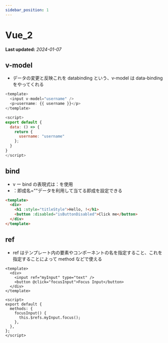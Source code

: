 ```yaml
---
sidebar_position: 1
---
```


# Vue_2

**Last updated:** _2024-01-07_

## v-model

- データの変更と反映これを databinding という、v-model は data-binding をやってくれる

```javascript
<template>
  <input v-model="username" />
  <p>username: {{ username }}</p>
</template>

<script>
export default {
  data: () => {
    return {
      username: "username"
    };
  }
}
</script>
```

## bind

- v ー bind の表現式は：を使用
- ：即成名=""データを利用して当てる即成を設定できる

```html
<template>
  <div>
    <h1 :style="titleStyle">Hello, !</h1>
    <button :disabled="isButtonDisabled">Click me</button>
  </div>
</template>
```

## ref

- ref はテンプレート内の要素やコンポーネントの名を指定すること、これを指定することによって method などで使える

```vue
<template>
  <div>
    <input ref="myInput" type="text" />
    <button @click="focusInput">Focus Input</button>
  </div>
</template>

<script>
export default {
  methods: {
    focusInput() {
      this.$refs.myInput.focus();
    },
  },
};
</script>
```
